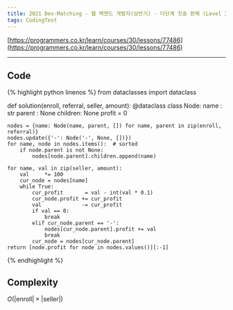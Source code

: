 ```yaml
---
title: 2021 Dev-Matching - 웹 백엔드 개발자(상반기) - 다단계 칫솔 판매 (Level 3)
tags: CodingTest
---
```


[https://programmers.co.kr/learn/courses/30/lessons/77486](https://programmers.co.kr/learn/courses/30/lessons/77486)

<!--more-->
---

## Code
{% highlight python linenos %}
from dataclasses import dataclass

def solution(enroll, referral, seller, amount):
    @dataclass
    class Node:
        name    : str
        parent  : None
        children: None
        profit  = 0

    nodes = {name: Node(name, parent, []) for name, parent in zip(enroll, referral)}
    nodes.update({'-': Node('-', None, [])})
    for name, node in nodes.items():  # sorted
        if node.parent is not None:
            nodes[node.parent].children.append(name)

    for name, val in zip(seller, amount):
        val     *= 100
        cur_node = nodes[name]
        while True:
            cur_profit       = val - int(val * 0.1)
            cur_node.profit += cur_profit
            val             -= cur_profit
            if val == 0:
                break
            elif cur_node.parent == '-':
                nodes[cur_node.parent].profit += val
                break
            cur_node = nodes[cur_node.parent]
    return [node.profit for node in nodes.values()][:-1]
{% endhighlight %}


## Complexity
$O(|\text{enroll}| \times |\text{seller}|)$
